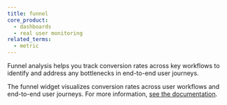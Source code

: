 ```yaml
---
title: funnel
core_product:
  - dashboards
  - real user monitoring
related_terms:
  - metric
---
```

Funnel analysis helps you track conversion rates across key workflows to identify and address any bottlenecks in end-to-end user journeys. 

The funnel widget visualizes conversion rates across user workflows and end-to-end user journeys. For more information, <a href="/product_analytics/funnel_analysis/">see the documentation</a>.